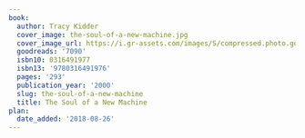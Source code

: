 ```yaml
---
book:
  author: Tracy Kidder
  cover_image: the-soul-of-a-new-machine.jpg
  cover_image_url: https://i.gr-assets.com/images/S/compressed.photo.goodreads.com/books/1441207522l/7090.jpg
  goodreads: '7090'
  isbn10: 0316491977
  isbn13: '9780316491976'
  pages: '293'
  publication_year: '2000'
  slug: the-soul-of-a-new-machine
  title: The Soul of a New Machine
plan:
  date_added: '2018-08-26'
---
```

